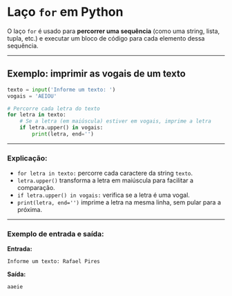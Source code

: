# Laço `for` em Python

O laço `for` é usado para **percorrer uma sequência** (como uma string, lista, tupla, etc.) e executar um bloco de código para cada elemento dessa sequência.

---

## Exemplo: imprimir as vogais de um texto

```python
texto = input('Informe um texto: ')
vogais = 'AEIOU'

# Percorre cada letra do texto
for letra in texto:
    # Se a letra (em maiúscula) estiver em vogais, imprime a letra
    if letra.upper() in vogais:
        print(letra, end='')
```

---

### Explicação:

* `for letra in texto:` percorre cada caractere da string `texto`.
* `letra.upper()` transforma a letra em maiúscula para facilitar a comparação.
* `if letra.upper() in vogais:` verifica se a letra é uma vogal.
* `print(letra, end='')` imprime a letra na mesma linha, sem pular para a próxima.

---

### Exemplo de entrada e saída:

**Entrada:**

```
Informe um texto: Rafael Pires
```

**Saída:**

```
aaeie
```
